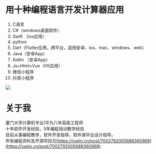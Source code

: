 # 用十种编程语言开发计算器应用
1. C语言
2. C#（windows桌面软件）
3. Swift （ios应用）
4. python
5. Dart（Flutter应用，跨平台，适用安卓、ios、mac、windows、web）
6. Java（安卓App）
7. Kotlin （安卓App）
8. Js+Html+Vue（H5应用）
9. 微信小程序
10. 抖音小程序

![](https://img-blog.csdnimg.cn/6a261881d00549169e2a9365db35ed0b.png)


# 关于我
厦门大学计算机专业|华为八年高级工程师  
十年软件开发经验，5年编程培训教学经验  
目前从事编程教学，软件开发指导，软件类毕业设计指导。  
所有编程资料及开源项目见[https://juejin.cn/post/7002792005688360968](https://juejin.cn/post/7002792005688360968)